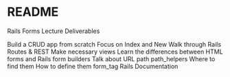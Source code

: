 # README
Rails Forms Lecture Deliverables

Build a CRUD app from scratch
Focus on Index and New
Walk through Rails Routes & REST
Make necessary views
Learn the differences between HTML forms and Rails form builders
Talk about URL path path_helpers
Where to find them
How to define them
form_tag
Rails Documentation

